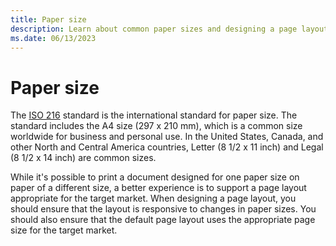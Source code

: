 ```yaml
---
title: Paper size
description: Learn about common paper sizes and designing a page layout that is responsive to changes in paper size.
ms.date: 06/13/2023
---
```


# Paper size

The [ISO 216](https://www.iso.org/standard/36631.html) standard is the international standard for paper size. The standard includes the A4 size (297 x 210 mm), which is a common size worldwide for business and personal use. In the United States, Canada, and other North and Central America countries, Letter (8 1/2 x 11 inch) and Legal (8 1/2 x 14 inch) are common sizes.

While it's possible to print a document designed for one paper size on paper of a different size, a better experience is to support a page layout appropriate for the target market. When designing a page layout, you should ensure that the layout is responsive to changes in paper sizes. You should also ensure that the default page layout uses the appropriate page size for the target market.

